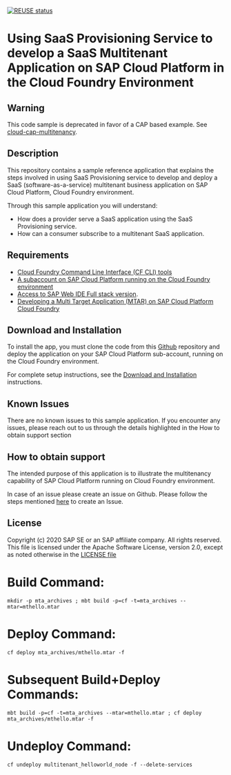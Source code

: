 <!--
SPDX-FileCopyrightText: 2020 Andrew Lunde <andrew.lunde@sap.com>

SPDX-License-Identifier: Apache-2.0
-->
[![REUSE status](https://api.reuse.software/badge/github.com/SAP-samples/cloud-sfsf-benefits-ext)](https://api.reuse.software/info/github.com/SAP-samples/cloud-sfsf-benefits-ext)

# Using SaaS Provisioning Service to develop a SaaS Multitenant Application on SAP Cloud Platform in the Cloud Foundry Environment

## Warning

This code sample is deprecated in favor of a CAP based example. See [cloud-cap-multitenancy](https://github.com/SAP-samples/cloud-cap-multitenancy).

## Description

This repository contains a sample reference application that explains the steps involved in using SaaS Provisioning service to develop and deploy a SaaS (software-as-a-service) multitenant business application on SAP Cloud Platform, Cloud Foundry environment.

Through this sample application you will understand:
* How does a provider serve a SaaS application using the SaaS Provisioning service.
* How can a consumer subscribe to a multitenant SaaS application.

## Requirements

* [Cloud Foundry Command Line Interface (CF CLI) tools](https://github.com/cloudfoundry/cli)
* [A subaccount on SAP Cloud Platform running on the Cloud Foundry environment](https://account.hana.ondemand.com)
* [Access to SAP Web IDE Full stack version](https://help.sap.com/viewer/product/SAP_Web_IDE/CF/en-US?task=discover_task).
* [Developing a Multi Target Application (MTAR) on SAP Cloud Platform Cloud Foundry](https://help.sap.com/viewer/825270ffffe74d9f988a0f0066ad59f0/CF/en-US/a71bf8281254489ea8be6e323199b304.html)

## Download and Installation

To install the app, you must clone the code from this [Github](https://github.com/SAP-samples/cloud-cf-multitenant-saas-provisioning-sample) repository and deploy the application on your SAP Cloud Platform sub-account, running on the Cloud Foundry environment.

For complete setup instructions, see the [Download and Installation](./Download_and_Installation_Instructions.md) instructions.

## Known Issues
There are no known issues to this sample application. If you encounter any issues, please reach out to us through the details highlighted in the How to obtain support section

## How to obtain support
The intended purpose of this application is to illustrate the multitenancy capability of SAP Cloud Platform running on Cloud Foundry environment.

In case of an issue please create an issue on Github.
Please follow the steps mentioned [here](https://help.github.com/articles/creating-an-issue/) to create an Issue.

## License

Copyright (c) 2020 SAP SE or an SAP affiliate company. All rights reserved. This file is licensed under the Apache Software License, version 2.0, except as noted otherwise in the [LICENSE file](./LICENSES/Apache-2.0.txt)

# Build Command:
```
mkdir -p mta_archives ; mbt build -p=cf -t=mta_archives --mtar=mthello.mtar
```

# Deploy Command:
```
cf deploy mta_archives/mthello.mtar -f
```

# Subsequent Build+Deploy Commands:
```
mbt build -p=cf -t=mta_archives --mtar=mthello.mtar ; cf deploy mta_archives/mthello.mtar -f
```

# Undeploy Command:
```
cf undeploy multitenant_helloworld_node -f --delete-services
```
